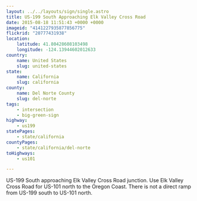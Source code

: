 ```yaml
---
layout: ../../layouts/sign/single.astro
title: US-199 South Approaching Elk Valley Cross Road
date: 2015-08-18 11:51:43 +0000 +0000
imageid: "4141227935877856775"
flickrid: "20777431938"
location:
    latitude: 41.80428608103498
    longitude: -124.13944602012633
country:
    name: United States
    slug: united-states
state:
    name: California
    slug: california
county:
    name: Del Norte County
    slug: del-norte
tags:
    - intersection
    - big-green-sign
highway:
    - us199
statePages:
    - state/california
countyPages:
    - state/california/del-norte
toHighways:
    - us101

---
```

US-199 South approaching Elk Valley Cross Road junction.  Use Elk Valley Cross Road for US-101 north to the Oregon Coast.  There is not a direct ramp from US-199 south to US-101 north.